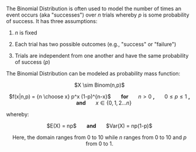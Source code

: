 The Binomial Distribution is often used to model the number of times an event occurs (aka "successes") over $n$ trials whereby $p$ is some probability of success. It has three assumptions:

1) $n$ is fixed

2) Each trial has two possible outcomes (e.g., "success" or "failure")

3) Trials are independent from one another and have the same probability of success ($p$)

The Binomial Distribution can be modeled as probability mass function:

<center> $X \sim Binom(n,p)$

$f(x|n,p) = {n \choose x} p^x (1-p)^{n-x}$ &nbsp;&nbsp;&nbsp;&nbsp;&nbsp; <b> for </b> &nbsp;&nbsp;&nbsp;&nbsp;&nbsp; $n>0$ <b>, </b> &nbsp;&nbsp;&nbsp;&nbsp;&nbsp; $0 \leq p \leq 1$ <b>, </b> &nbsp;&nbsp;&nbsp;&nbsp;&nbsp; <b> and </b> &nbsp;&nbsp;&nbsp;&nbsp;&nbsp; $x \in \{0,1,2...n\}$ </center>

whereby:

<center> $E(X) = np$ &nbsp;&nbsp;&nbsp;&nbsp;&nbsp; <b> and </b> &nbsp;&nbsp;&nbsp;&nbsp;&nbsp; $Var(X) = np(1-p)$

Here, the domain ranges from 0 to 10 while $n$ ranges from 0 to 10 and $p$ from 0 to 1.

